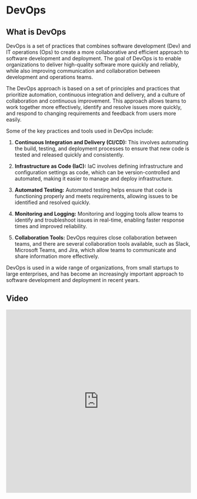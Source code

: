 # DevOps

## What is DevOps

DevOps is a set of practices that combines software development (Dev) and IT operations (Ops) to create a more collaborative and efficient approach to software development and deployment. The goal of DevOps is to enable organizations to deliver high-quality software more quickly and reliably, while also improving communication and collaboration between development and operations teams.

The DevOps approach is based on a set of principles and practices that prioritize automation, continuous integration and delivery, and a culture of collaboration and continuous improvement. This approach allows teams to work together more effectively, identify and resolve issues more quickly, and respond to changing requirements and feedback from users more easily.

Some of the key practices and tools used in DevOps include:

1. **Continuous Integration and Delivery (CI/CD):** This involves automating the build, testing, and deployment processes to ensure that new code is tested and released quickly and consistently.

2. **Infrastructure as Code (IaC):** IaC involves defining infrastructure and configuration settings as code, which can be version-controlled and automated, making it easier to manage and deploy infrastructure.

3. **Automated Testing:** Automated testing helps ensure that code is functioning properly and meets requirements, allowing issues to be identified and resolved quickly.

4. **Monitoring and Logging:** Monitoring and logging tools allow teams to identify and troubleshoot issues in real-time, enabling faster response times and improved reliability.

5. **Collaboration Tools:** DevOps requires close collaboration between teams, and there are several collaboration tools available, such as Slack, Microsoft Teams, and Jira, which allow teams to communicate and share information more effectively.

DevOps is used in a wide range of organizations, from small startups to large enterprises, and has become an increasingly important approach to software development and deployment in recent years.

## Video

<iframe width="100%" height="500" src="https://www.youtube.com/embed/Xrgk023l4lI" title="YouTube video player" frameborder="0" allow="accelerometer; autoplay; clipboard-write; encrypted-media; gyroscope; picture-in-picture; web-share" allowfullscreen></iframe>
